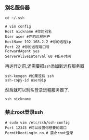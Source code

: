 ### 别名服务器
```shell
cd ~/.ssh
```
```shell
# vim config
Host nickname #你的别名
User user #你的远程用户
HostName 192.168.2.2 #你的远程ip
Port 22 #你的远程端口号
ForwardAgent yes
ServerAliveInterval 60 #断开时间
```
再运行之前,还需要把`ssh`添加到远程服务器

```shell
ssh-keygen #如果没有 ssh
ssh-copy-id user@ip
```
然后就可以别名登录远程服务器了.
```shell
ssh nickname
```

### 禁止root登录ssh
```shell
# sudo vim /etc/ssh/ssh-config
Port 12345 #可以设置你想要的端口
PermitRootLogin no # 禁止root登录
```

